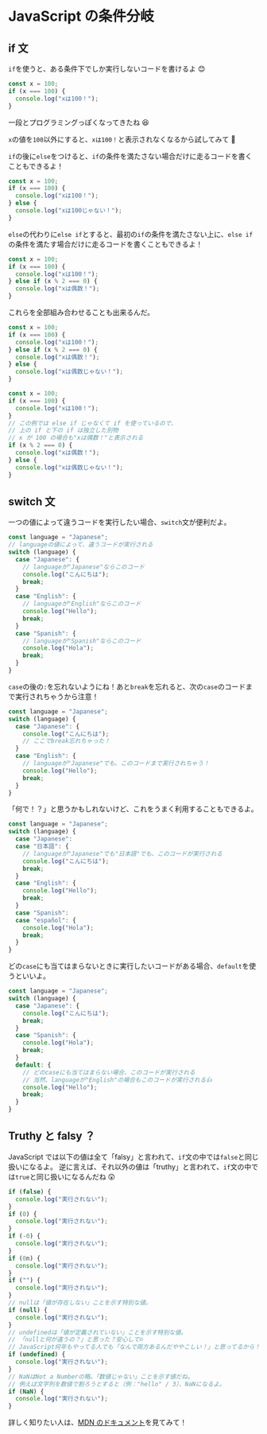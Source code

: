# JavaScript の条件分岐

## if 文

`if`を使うと、ある条件下でしか実行しないコードを書けるよ 😊

```javascript
const x = 100;
if (x === 100) {
  console.log("xは100！");
}
```

一段とプログラミングっぽくなってきたね 😆

`x`の値を`100`以外にすると、`xは100！`と表示されなくなるから試してみて 👀

`if`の後に`else`をつけると、`if`の条件を満たさない場合だけに走るコードを書くこともできるよ！

```javascript
const x = 100;
if (x === 100) {
  console.log("xは100！");
} else {
  console.log("xは100じゃない！");
}
```

`else`の代わりに`else if`とすると、最初の`if`の条件を満たさない上に、`else if`の条件を満たす場合だけに走るコードを書くこともできるよ！

```javascript
const x = 100;
if (x === 100) {
  console.log("xは100！");
} else if (x % 2 === 0) {
  console.log("xは偶数！");
}
```

これらを全部組み合わせることも出来るんだ。

```javascript
const x = 100;
if (x === 100) {
  console.log("xは100！");
} else if (x % 2 === 0) {
  console.log("xは偶数！");
} else {
  console.log("xは偶数じゃない！");
}
```

```javascript
const x = 100;
if (x === 100) {
  console.log("xは100！");
}
// この例では else if じゃなくて if を使っているので、
// 上の if と下の if は独立した別物
// x が 100 の場合も"xは偶数！"と表示される
if (x % 2 === 0) {
  console.log("xは偶数！");
} else {
  console.log("xは偶数じゃない！");
}
```

## switch 文

一つの値によって違うコードを実行したい場合、`switch`文が便利だよ。

```javascript
const language = "Japanese";
// languageの値によって、違うコードが実行される
switch (language) {
  case "Japanese": {
    // languageが"Japanese"ならこのコード
    console.log("こんにちは");
    break;
  }
  case "English": {
    // languageが"English"ならこのコード
    console.log("Hello");
    break;
  }
  case "Spanish": {
    // languageが"Spanish"ならこのコード
    console.log("Hola");
    break;
  }
}
```

`case`の後の`:`を忘れないようにね！あと`break`を忘れると、次の`case`のコードまで実行されちゃうから注意！

```javascript
const language = "Japanese";
switch (language) {
  case "Japanese": {
    console.log("こんにちは");
    // ここでbreak忘れちゃった！
  }
  case "English": {
    // languageが"Japanese"でも、このコードまで実行されちゃう！
    console.log("Hello");
    break;
  }
}
```

「何で！？」と思うかもしれないけど、これをうまく利用することもできるよ。

```javascript
const language = "Japanese";
switch (language) {
  case "Japanese":
  case "日本語": {
    // languageが"Japanese"でも"日本語"でも、このコードが実行される
    console.log("こんにちは");
    break;
  }
  case "English": {
    console.log("Hello");
    break;
  }
  case "Spanish":
  case "español": {
    console.log("Hola");
    break;
  }
}
```

どの`case`にも当てはまらないときに実行したいコードがある場合、`default`を使うといいよ。

```javascript
const language = "Japanese";
switch (language) {
  case "Japanese": {
    console.log("こんにちは");
    break;
  }
  case "Spanish": {
    console.log("Hola");
    break;
  }
  default: {
    // どのcaseにも当てはまらない場合、このコードが実行される
    // 当然、languageが"English"の場合もこのコードが実行される👍
    console.log("Hello");
    break;
  }
}
```

## Truthy と falsy ？

JavaScript では以下の値は全て「falsy」と言われて、`if`文の中では`false`と同じ扱いになるよ。
逆に言えば、それ以外の値は「truthy」と言われて、`if`文の中では`true`と同じ扱いになるんだね 😲

```javascript
if (false) {
  console.log("実行されない");
}
if (0) {
  console.log("実行されない");
}
if (-0) {
  console.log("実行されない");
}
if (0n) {
  console.log("実行されない");
}
if ("") {
  console.log("実行されない");
}
// nullは「値が存在しない」ことを示す特別な値。
if (null) {
  console.log("実行されない");
}
// undefinedは「値が定義されていない」ことを示す特別な値。
// 「nullと何が違うの？」と思った？安心して☺️
// JavaScript何年もやってる人でも「なんで両方あるんだややこしい！」と思ってるから！
if (undefined) {
  console.log("実行されない");
}
// NaNはNot a Numberの略。「数値じゃない」ことを示す値だね。
// 例えば文字列を数値で割ろうとすると（例："hello" / 3）、NaNになるよ。
if (NaN) {
  console.log("実行されない");
}
```

詳しく知りたい人は、[MDN のドキュメント](https://developer.mozilla.org/ja/docs/Glossary/Falsy)を見てみて！
